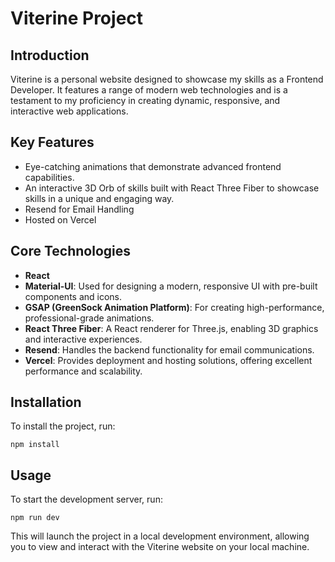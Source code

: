 # Viterine Project

## Introduction
Viterine is a personal website designed to showcase my skills as a Frontend Developer. It features a range of modern web technologies and is a testament to my proficiency in creating dynamic, responsive, and interactive web applications.

## Key Features
- Eye-catching animations that demonstrate advanced frontend capabilities.
- An interactive 3D Orb of skills built with React Three Fiber to showcase skills in a unique and engaging way.
- Resend for Email Handling
- Hosted on Vercel

## Core Technologies
- **React**
- **Material-UI**: Used for designing a modern, responsive UI with pre-built components and icons.
- **GSAP (GreenSock Animation Platform)**: For creating high-performance, professional-grade animations.
- **React Three Fiber**: A React renderer for Three.js, enabling 3D graphics and interactive experiences.
- **Resend**: Handles the backend functionality for email communications.
- **Vercel**: Provides deployment and hosting solutions, offering excellent performance and scalability.

## Installation
To install the project, run:
```
npm install
```

## Usage
To start the development server, run:
```
npm run dev
```

This will launch the project in a local development environment, allowing you to view and interact with the Viterine website on your local machine.